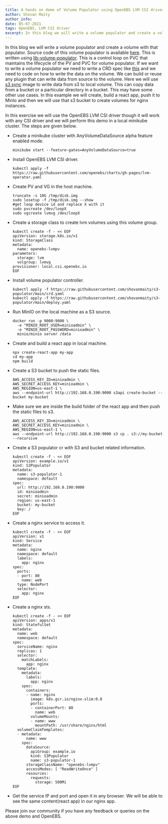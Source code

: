```yaml
---
title: A hands on demo of Volume Populator using OpenEBS LVM CSI driver
author: Shovan Maity
author_info: 
date: 05-07-2021
tags: OpenEBS, LVM CSI driver
excerpt: In this blog we will write a volume populator and create a volume with that populator. This is written using lib-volume-populator. This is a control loop on PVC that maintains the lifecycle of the PV and PVC for volume populator.
---
```


In this blog we will write a volume populator and create a volume with that populator. Source code of this volume populator is available [here](https://github.com/shovanmaity/s3-populator). This is written using [lib-volume-populator](https://github.com/kubernetes-csi/lib-volume-populator). This is a control loop on PVC that maintains the lifecycle of the PV and PVC for volume populator. If we want to write a volume populator we need to write a CRD spec like [this](https://github.com/shovanmaity/s3-populator/blob/main/types.go) and we need to code on how to write the data on the volume. We can build or reuse any plugin that can write data from source to the volume. Here we will use [s3 sync](https://github.com/shovanmaity/s3-sync) image to write data from s3 to local volume. This can copy data from a bucket or a particular directory in a bucket. This may have some other use cases. In this example we will create, build a react app, push it to MinIo and then we will use that s3 bucket to create volumes for nginx instances.

In this exercise we will use the OpenEBS LVM CSI driver though it will work with any CSI driver and we will perform this demo in a local minikube cluster. The steps are given below.  

*   Create a minikube cluster with AnyVolumeDataSource alpha feature enabled mode.
    
    ```
    minikube start --feature-gates=AnyVolumeDataSource=true
    ```

*   Install OpenEBS LVM CSI driver.
    
    ```
    kubectl apply -f https://raw.githubusercontent.com/openebs/charts/gh-pages/lvm-operator.yaml
    ```

*   Create PV and VG in the host machine.
    
    ```
    truncate -s 10G /tmp/disk.img
    sudo losetup -f /tmp/disk.img --show
    #get loop device id and replace X with it
    sudo pvcreate /dev/loopX
    sudo vgcreate lvmvg /dev/loopX
    ```

*   Create a storage class to create lvm volumes using this volume group.

    ```    
    kubectl create -f - << EOF
    apiVersion: storage.k8s.io/v1
    kind: StorageClass
    metadata:
      name: openebs-lvmpv
    parameters:
      storage: lvm
      volgroup: lvmvg
    provisioner: local.csi.openebs.io
    EOF
    ```

*   Install volume populator controller.

    ```    
    kubectl apply -f https://raw.githubusercontent.com/shovanmaity/s3-populator/main/crd.yaml
    kubectl apply -f https://raw.githubusercontent.com/shovanmaity/s3-populator/main/deploy.yaml
    ```

*   Run MinIO on the local machine as a S3 source.

    ```
    docker run -p 9000:9000 \
      -e "MINIO_ROOT_USER=minioadmin" \
      -e "MINIO_ROOT_PASSWORD=minioadmin" \
      minio/minio server /data
    ```

*   Create and build a react app in local machine.
    
    ```
    npx create-react-app my-app
    cd my-app
    npm build
    ```

*   Create a S3 bucket to push the static files.
    
    ```
    AWS_ACCESS_KEY_ID=minioadmin \
    AWS_SECRET_ACCESS_KEY=minioadmin \
    AWS_REGION=us-east-1 \
    aws --endpoint-url http://192.168.0.190:9000 s3api create-bucket --bucket my-bucket
    ```

*   Make sure we are inside the build folder of the react app and then push the static files to s3.
    
    ```
    AWS_ACCESS_KEY_ID=minioadmin \
    AWS_SECRET_ACCESS_KEY=minioadmin \
    AWS_REGION=us-east-1 \
    aws --endpoint-url http://192.168.0.190:9000 s3 cp . s3://my-bucket --recursive
    ```

*   Create a S3 populator cr with S3 and bucket related information.

    ```
    kubectl create -f - << EOF
    apiVersion: example.io/v1
    kind: S3Populator
    metadata:
      name: s3-populator-1
      namespace: default
    spec:
      url: http://192.168.0.190:9000
      id: minioadmin
      secret: minioadmin
      region: us-east-1
      bucket: my-bucket
      key: /
    EOF
    ```

*   Create a nginx service to access it.
    
    ```
    kubectl create -f - << EOF
    apiVersion: v1
    kind: Service
    metadata:
      name: nginx
      namespace: default
      labels:
        app: nginx
    spec:
      ports:
      - port: 80
        name: web
      type: NodePort
      selector:
        app: nginx
    EOF
    ```

*   Create a nginx sts.
    
    ```
    kubectl create -f - << EOF
    apiVersion: apps/v1
    kind: StatefulSet
    metadata:
      name: web
      namespace: default
    spec:
      serviceName: nginx
      replicas: 1
      selector:
        matchLabels:
          app: nginx
      template:
        metadata:
          labels:
            app: nginx
        spec:
          containers:
          - name: nginx
            image: k8s.gcr.io/nginx-slim:0.8
            ports:
            - containerPort: 80
              name: web
            volumeMounts:
            - name: www
              mountPath: /usr/share/nginx/html
      volumeClaimTemplates:
      - metadata:
          name: www
        spec:
          dataSource:
            apiGroup: example.io
            kind: S3Populator
            name: s3-populator-1
          storageClassName: "openebs-lvmpv"
          accessModes: [ "ReadWriteOnce" ]
          resources:
            requests:
              storage: 500Mi
    EOF
    ```

*   Get the service IP and port and open it in any browser. We will be able to see the same content(react app) in our nginx app.

Please join our community if you have any feedback or queries on the above demo and OpenEBS.